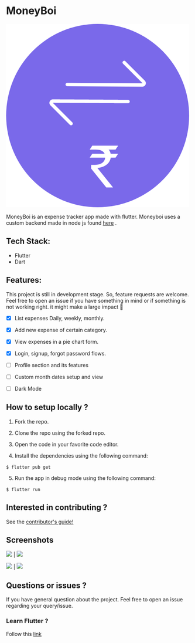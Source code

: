 

# MoneyBoi

<p float="left">
  
<img src="./Screenshots/MoneyBoi.png" width="500" height="500"> 

</p> 

 

MoneyBoi is an expense tracker app made with flutter. Moneyboi uses a custom backend made in node js found [here](https://github.com/srihariash999/moneyboi_backend) .

## Tech Stack:

- Flutter
- Dart

## Features:

This project is still in development stage. So, feature requests are welcome. Feel free to open an issue if you have something in mind or if something is not working right. it might make a large impact 💓

- [x] List expenses Daily, weekly, monthly.
- [x] Add new expense of certain category.
- [x] View expenses in a pie chart form.
- [x] Login, signup, forgot password flows.
- [ ] Profile section and its features
- [ ] Custom month dates setup and view
- [ ] Dark Mode
 




## How to setup locally ?

1. Fork the repo.

2. Clone the repo using the forked repo.

3. Open the code in your favorite code editor.

4. Install the dependencies using the following command:

```
$ flutter pub get
```

5. Run the app in debug mode using the following command:

```
$ flutter run
```

## Interested in contributing ?

See the [contributor's guide!](contributing.md)


## Screenshots
 <img src="./Screenshots/login.png" width="250"> | <img src="./Screenshots/home.png" width="250"> 


  <img src="./Screenshots/expense.png" width="250"> | <img src="./Screenshots/chart.png" width="250">   


## Questions or issues ?

If you have general question about the project. Feel free to open an issue regarding your query/issue.

### Learn Flutter ?

Follow this [link](https://flutter.dev/)
